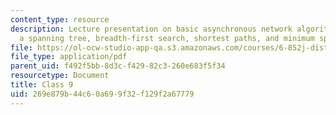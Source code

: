 ```yaml
---
content_type: resource
description: Lecture presentation on basic asynchronous network algorithms, constructing
  a spanning tree, breadth-first search, shortest paths, and minimum spanning trees.
file: https://ol-ocw-studio-app-qa.s3.amazonaws.com/courses/6-852j-distributed-algorithms-fall-2009/269e879b44c60a699f32f129f2a67779_MIT6_852JF09_lec09.pdf
file_type: application/pdf
parent_uid: f492f5bb-8d3c-f429-82c3-260e683f5f34
resourcetype: Document
title: Class 9
uid: 269e879b-44c6-0a69-9f32-f129f2a67779
---
```

